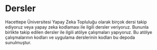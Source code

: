 # Dersler
Hacettepe Üniversitesi Yapay Zeka Topluluğu olarak birçok dersi takip ediyoruz veya yapay zeka kodlaması ile ilgili dersler veriyoruz. Bununla birlikte takip edilen dersler ile ilgili atölye çalışmaları yapıyoruz. Bu atölye çalışmalarının kodları ve uygulama derslerinin kodları bu depoda sunulmuştur.
